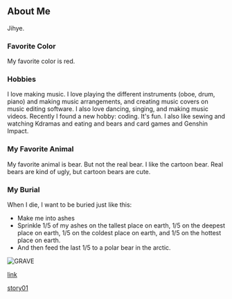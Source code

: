 ## About Me

Jihye. 

### Favorite Color

My favorite color is red. 

### Hobbies

I love making music. I love playing the different instruments (oboe, drum, piano) and making music arrangements, and creating music covers on music editing software. I also love dancing, singing, and making music videos. Recently I found a new hobby: coding. It's fun. I also like sewing and watching Kdramas and eating and bears and card games and Genshin Impact. 

### My Favorite Animal

My favorite animal is bear. But not the real bear. I like the cartoon bear. Real bears are kind of ugly, but cartoon bears are cute. 

### My Burial 

When I die, I want to be buried just like this: 
- Make me into ashes
- Sprinkle 1/5 of my ashes on the tallest place on earth, 1/5 on the deepest place on earth, 1/5 on the coldest place on earth, and 1/5 on the hottest place on earth. 
- And then feed the last 1/5 to a polar bear in the arctic. 

![GRAVE](https://www.google.com/url?sa=i&url=https%3A%2F%2Fline.fandom.com%2Fwiki%2FBrown&psig=AOvVaw21LBFwHlDk2nXA5TBl2vBP&ust=1636835468781000&source=images&cd=vfe&ved=0CAsQjRxqFwoTCIj7lrfVk_QCFQAAAAAdAAAAABAD)

[link](jlee92603.github.io/question/)

[story01](/story01/)
